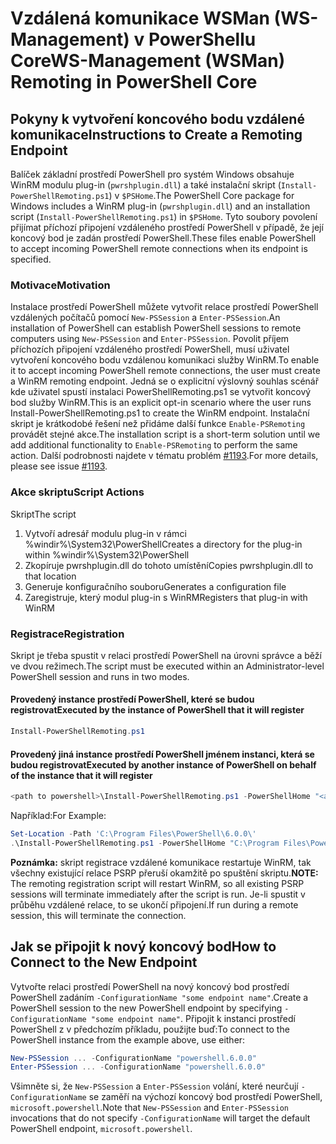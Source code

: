 # <a name="ws-management-wsman-remoting-in-powershell-core"></a><span data-ttu-id="4203b-101">Vzdálená komunikace WSMan (WS-Management) v PowerShellu Core</span><span class="sxs-lookup"><span data-stu-id="4203b-101">WS-Management (WSMan) Remoting in PowerShell Core</span></span>

## <a name="instructions-to-create-a-remoting-endpoint"></a><span data-ttu-id="4203b-102">Pokyny k vytvoření koncového bodu vzdálené komunikace</span><span class="sxs-lookup"><span data-stu-id="4203b-102">Instructions to Create a Remoting Endpoint</span></span>

<span data-ttu-id="4203b-103">Balíček základní prostředí PowerShell pro systém Windows obsahuje WinRM modulu plug-in (`pwrshplugin.dll`) a také instalační skript (`Install-PowerShellRemoting.ps1`) v `$PSHome`.</span><span class="sxs-lookup"><span data-stu-id="4203b-103">The PowerShell Core package for Windows includes a WinRM plug-in (`pwrshplugin.dll`) and an installation script (`Install-PowerShellRemoting.ps1`) in `$PSHome`.</span></span>
<span data-ttu-id="4203b-104">Tyto soubory povolení přijímat příchozí připojení vzdáleného prostředí PowerShell v případě, že její koncový bod je zadán prostředí PowerShell.</span><span class="sxs-lookup"><span data-stu-id="4203b-104">These files enable PowerShell to accept incoming PowerShell remote connections when its endpoint is specified.</span></span>

### <a name="motivation"></a><span data-ttu-id="4203b-105">Motivace</span><span class="sxs-lookup"><span data-stu-id="4203b-105">Motivation</span></span>

<span data-ttu-id="4203b-106">Instalace prostředí PowerShell můžete vytvořit relace prostředí PowerShell vzdálených počítačů pomocí `New-PSSession` a `Enter-PSSession`.</span><span class="sxs-lookup"><span data-stu-id="4203b-106">An installation of PowerShell can establish PowerShell sessions to remote computers using `New-PSSession` and `Enter-PSSession`.</span></span>
<span data-ttu-id="4203b-107">Povolit příjem příchozích připojení vzdáleného prostředí PowerShell, musí uživatel vytvoření koncového bodu vzdálenou komunikaci služby WinRM.</span><span class="sxs-lookup"><span data-stu-id="4203b-107">To enable it to accept incoming PowerShell remote connections, the user must create a WinRM remoting endpoint.</span></span>
<span data-ttu-id="4203b-108">Jedná se o explicitní výslovný souhlas scénář kde uživatel spustí instalaci PowerShellRemoting.ps1 se vytvořit koncový bod služby WinRM.</span><span class="sxs-lookup"><span data-stu-id="4203b-108">This is an explicit opt-in scenario where the user runs Install-PowerShellRemoting.ps1 to create the WinRM endpoint.</span></span>
<span data-ttu-id="4203b-109">Instalační skript je krátkodobé řešení než přidáme další funkce `Enable-PSRemoting` provádět stejné akce.</span><span class="sxs-lookup"><span data-stu-id="4203b-109">The installation script is a short-term solution until we add additional functionality to `Enable-PSRemoting` to perform the same action.</span></span>
<span data-ttu-id="4203b-110">Další podrobnosti najdete v tématu problém [#1193](https://github.com/PowerShell/PowerShell/issues/1193).</span><span class="sxs-lookup"><span data-stu-id="4203b-110">For more details, please see issue [#1193](https://github.com/PowerShell/PowerShell/issues/1193).</span></span>

### <a name="script-actions"></a><span data-ttu-id="4203b-111">Akce skriptu</span><span class="sxs-lookup"><span data-stu-id="4203b-111">Script Actions</span></span>

<span data-ttu-id="4203b-112">Skript</span><span class="sxs-lookup"><span data-stu-id="4203b-112">The script</span></span>

1. <span data-ttu-id="4203b-113">Vytvoří adresář modulu plug-in v rámci %windir%\System32\PowerShell</span><span class="sxs-lookup"><span data-stu-id="4203b-113">Creates a directory for the plug-in within %windir%\System32\PowerShell</span></span>
1. <span data-ttu-id="4203b-114">Zkopíruje pwrshplugin.dll do tohoto umístění</span><span class="sxs-lookup"><span data-stu-id="4203b-114">Copies pwrshplugin.dll to that location</span></span>
1. <span data-ttu-id="4203b-115">Generuje konfiguračního souboru</span><span class="sxs-lookup"><span data-stu-id="4203b-115">Generates a configuration file</span></span>
1. <span data-ttu-id="4203b-116">Zaregistruje, který modul plug-in s WinRM</span><span class="sxs-lookup"><span data-stu-id="4203b-116">Registers that plug-in with WinRM</span></span>

### <a name="registration"></a><span data-ttu-id="4203b-117">Registrace</span><span class="sxs-lookup"><span data-stu-id="4203b-117">Registration</span></span>

<span data-ttu-id="4203b-118">Skript je třeba spustit v relaci prostředí PowerShell na úrovni správce a běží ve dvou režimech.</span><span class="sxs-lookup"><span data-stu-id="4203b-118">The script must be executed within an Administrator-level PowerShell session and runs in two modes.</span></span>

#### <a name="executed-by-the-instance-of-powershell-that-it-will-register"></a><span data-ttu-id="4203b-119">Provedený instance prostředí PowerShell, které se budou registrovat</span><span class="sxs-lookup"><span data-stu-id="4203b-119">Executed by the instance of PowerShell that it will register</span></span>

```powershell
Install-PowerShellRemoting.ps1
```

#### <a name="executed-by-another-instance-of-powershell-on-behalf-of-the-instance-that-it-will-register"></a><span data-ttu-id="4203b-120">Provedený jiná instance prostředí PowerShell jménem instanci, která se budou registrovat</span><span class="sxs-lookup"><span data-stu-id="4203b-120">Executed by another instance of PowerShell on behalf of the instance that it will register</span></span>

```powershell
<path to powershell>\Install-PowerShellRemoting.ps1 -PowerShellHome "<absolute path to the instance's $PSHOME>"
```

<span data-ttu-id="4203b-121">Například:</span><span class="sxs-lookup"><span data-stu-id="4203b-121">For Example:</span></span>

```powershell
Set-Location -Path 'C:\Program Files\PowerShell\6.0.0\'
.\Install-PowerShellRemoting.ps1 -PowerShellHome "C:\Program Files\PowerShell\6.0.0\"
```

<span data-ttu-id="4203b-122">**Poznámka:** skript registrace vzdálené komunikace restartuje WinRM, tak všechny existující relace PSRP přeruší okamžitě po spuštění skriptu.</span><span class="sxs-lookup"><span data-stu-id="4203b-122">**NOTE:** The remoting registration script will restart WinRM, so all existing PSRP sessions will terminate immediately after the script is run.</span></span> <span data-ttu-id="4203b-123">Je-li spustit v průběhu vzdálené relace, to se ukončí připojení.</span><span class="sxs-lookup"><span data-stu-id="4203b-123">If run during a remote session, this will terminate the connection.</span></span>

## <a name="how-to-connect-to-the-new-endpoint"></a><span data-ttu-id="4203b-124">Jak se připojit k nový koncový bod</span><span class="sxs-lookup"><span data-stu-id="4203b-124">How to Connect to the New Endpoint</span></span>

<span data-ttu-id="4203b-125">Vytvořte relaci prostředí PowerShell na nový koncový bod prostředí PowerShell zadáním `-ConfigurationName "some endpoint name"`.</span><span class="sxs-lookup"><span data-stu-id="4203b-125">Create a PowerShell session to the new PowerShell endpoint by specifying `-ConfigurationName "some endpoint name"`.</span></span> <span data-ttu-id="4203b-126">Připojit k instanci prostředí PowerShell z v předchozím příkladu, použijte buď:</span><span class="sxs-lookup"><span data-stu-id="4203b-126">To connect to the PowerShell instance from the example above, use either:</span></span>

```powershell
New-PSSession ... -ConfigurationName "powershell.6.0.0"
Enter-PSSession ... -ConfigurationName "powershell.6.0.0"
```

<span data-ttu-id="4203b-127">Všimněte si, že `New-PSSession` a `Enter-PSSession` volání, které neurčují `-ConfigurationName` se zaměří na výchozí koncový bod prostředí PowerShell, `microsoft.powershell`.</span><span class="sxs-lookup"><span data-stu-id="4203b-127">Note that `New-PSSession` and `Enter-PSSession` invocations that do not specify `-ConfigurationName` will target the default PowerShell endpoint, `microsoft.powershell`.</span></span>